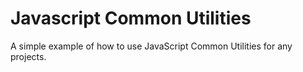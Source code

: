 # Javascript Common Utilities

A simple example of how to use JavaScript Common Utilities for any projects.
